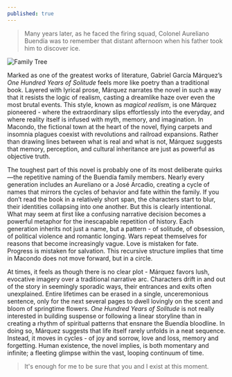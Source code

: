 ```yaml
---
published: true
---
```

> Many years later, as he faced the firing squad, Colonel Aureliano Buendía was to remember that distant afternoon when his father took him to discover ice.

![Family Tree](https://upload.wikimedia.org/wikipedia/commons/9/99/Buendia.gif)

Marked as one of the greatest works of literature, Gabriel García Márquez’s _One Hundred Years of Solitude_ feels more like poetry than a traditional book. Layered with lyrical prose, Márquez narrates the novel in such a way that it resists the logic of realism, casting a dreamlike haze over even the most brutal events. This style, known as _magical realism_, is one Márquez pioneered - where the extraordinary slips effortlessly into the everyday, and where reality itself is infused with myth, memory, and imagination. In Macondo, the fictional town at the heart of the novel, flying carpets and insomnia plagues coexist with revolutions and railroad expansions. Rather than drawing lines between what is real and what is not, Márquez suggests that memory, perception, and cultural inheritance are just as powerful as objective truth.

The toughest part of this novel is probably one of its most deliberate quirks—the repetitive naming of the Buendía family members. Nearly every generation includes an Aureliano or a José Arcadio, creating a cycle of names that mirrors the cycles of behavior and fate within the family. If you don’t read the book in a relatively short span, the characters start to blur, their identities collapsing into one another. But this is clearly intentional. What may seem at first like a confusing narrative decision becomes a powerful metaphor for the inescapable repetition of history. Each generation inherits not just a name, but a pattern - of solitude, of obsession, of political violence and romantic longing. Wars repeat themselves for reasons that become increasingly vague. Love is mistaken for fate. Progress is mistaken for salvation. This recursive structure implies that time in Macondo does not move forward, but in a circle.

At times, it feels as though there is no clear plot - Márquez favors lush, evocative imagery over a traditional narrative arc. Characters drift in and out of the story in seemingly sporadic ways, their entrances and exits often unexplained. Entire lifetimes can be erased in a single, unceremonious sentence, only for the next several pages to dwell lovingly on the scent and bloom of springtime flowers. _One Hundred Years of Solitude_ is not really interested in building suspense or following a linear storyline than in creating a rhythm of spiritual patterns that ensnare the Buendía bloodline. In doing so, Márquez suggests that life itself rarely unfolds in a neat sequence. Instead, it moves in cycles - of joy and sorrow, love and loss, memory and forgetting. Human existence, the novel implies, is both momentary and infinite; a fleeting glimpse within the vast, looping continuum of time.

> It's enough for me to be sure that you and I exist at this moment.